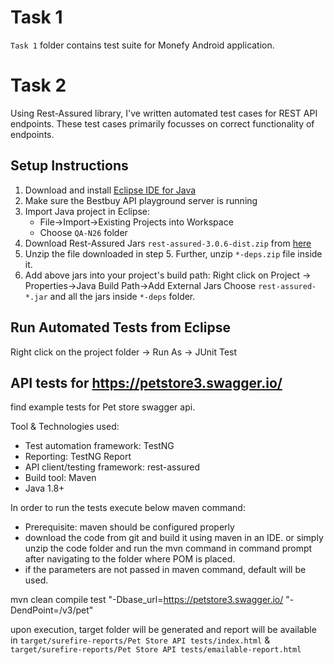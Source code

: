 Task 1
============
`Task 1` folder contains test suite for Monefy Android application.

Task 2
=============
Using Rest-Assured library, I've written automated test cases for REST API endpoints. These test cases primarily focusses on correct functionality of endpoints.


Setup Instructions
----------------------

1. Download and install [Eclipse IDE for Java](https://www.eclipse.org/downloads/packages/eclipse-ide-java-developers/indigo)
2. Make sure the Bestbuy API playground server is running
4. Import  Java project in Eclipse:
	- File->Import->Existing Projects into Workspace 
	- Choose `QA-N26` folder
5. Download Rest-Assured Jars `rest-assured-3.0.6-dist.zip` from [here](https://github.com/rest-assured/rest-assured/wiki/Downloads)
6. Unzip the file downloaded in step 5. Further, unzip `*-deps.zip` file inside it.
7. Add above jars into your project's build path: 
	Right click on Project -> Properties->Java Build Path->Add External Jars
	Choose `rest-assured-*.jar` and all the jars inside `*-deps` folder.
	
Run Automated Tests from Eclipse
----------------------
Right click on the project folder -> Run As -> JUnit Test

## API tests for https://petstore3.swagger.io/
find example tests for Pet store swagger api.

Tool & Technologies used:

- Test automation framework: TestNG
- Reporting: TestNG Report
- API client/testing framework: rest-assured
- Build tool: Maven
- Java 1.8+

In order to run the tests execute below maven command:
- Prerequisite: maven should be configured properly
- download the code from git and build it using maven in an IDE. or simply unzip the code folder and run the mvn command in command prompt after navigating to the folder where POM is placed.
- if the parameters are not passed in maven command, default will be used.


mvn clean compile test "-Dbase_url=https://petstore3.swagger.io/ "-DendPoint=/v3/pet"

upon execution, target folder will be generated and report will be available in 
```target/surefire-reports/Pet Store API tests/index.html```
&
```target/surefire-reports/Pet Store API tests/emailable-report.html```



